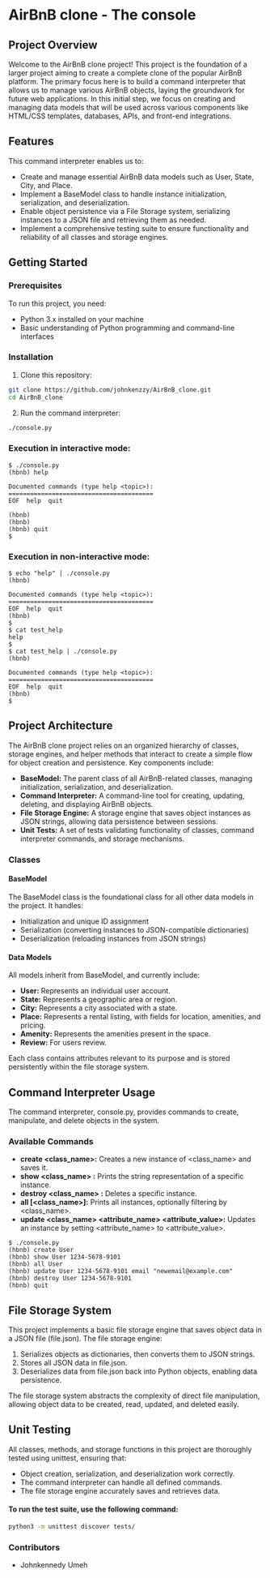 AirBnB clone - The console
==========================

## Project Overview

Welcome to the AirBnB clone project! This project is the foundation of a larger project aiming to create a complete clone of the popular AirBnB platform. The primary focus here is to build a command interpreter that allows us to manage various AirBnB objects, laying the groundwork for future web applications. In this initial step, we focus on creating and managing data models that will be used across various components like HTML/CSS templates, databases, APIs, and front-end integrations.


## Features

This command interpreter enables us to:

* Create and manage essential AirBnB data models such as User, State, City, and Place.
* Implement a BaseModel class to handle instance initialization, serialization, and deserialization.
* Enable object persistence via a File Storage system, serializing instances to a JSON file and retrieving them as needed.
* Implement a comprehensive testing suite to ensure functionality and reliability of all classes and storage engines.


## Getting Started

### Prerequisites

To run this project, you need:

* Python 3.x installed on your machine
* Basic understanding of Python programming and command-line interfaces

### Installation

1. Clone this repository:

```bash
git clone https://github.com/johnkenzzy/AirBnB_clone.git
cd AirBnB_clone
```

2. Run the command interpreter:

```bash
./console.py
```

### Execution in interactive mode:

```shell
$ ./console.py
(hbnb) help

Documented commands (type help <topic>):
========================================
EOF  help  quit

(hbnb) 
(hbnb) 
(hbnb) quit
$
```

### Execution in non-interactive mode:

```shell
$ echo "help" | ./console.py
(hbnb)

Documented commands (type help <topic>):
========================================
EOF  help  quit
(hbnb) 
$
$ cat test_help
help
$
$ cat test_help | ./console.py
(hbnb)

Documented commands (type help <topic>):
========================================
EOF  help  quit
(hbnb) 
$
```

## Project Architecture

The AirBnB clone project relies on an organized hierarchy of classes, storage engines, and helper methods that interact to create a simple flow for object creation and persistence. Key components include:

- **BaseModel:** The parent class of all AirBnB-related classes, managing initialization, serialization, and deserialization.
- **Command Interpreter:** A command-line tool for creating, updating, deleting, and displaying AirBnB objects.
- **File Storage Engine:** A storage engine that saves object instances as JSON strings, allowing data persistence between sessions.
- **Unit Tests:** A set of tests validating functionality of classes, command interpreter commands, and storage mechanisms.

### Classes

#### BaseModel
The BaseModel class is the foundational class for all other data models in the project. It handles:

* Initialization and unique ID assignment
* Serialization (converting instances to JSON-compatible dictionaries)
* Deserialization (reloading instances from JSON strings)

#### Data Models
All models inherit from BaseModel, and currently include:

- **User:** Represents an individual user account.
- **State:** Represents a geographic area or region.
- **City:** Represents a city associated with a state.
- **Place:** Represents a rental listing, with fields for location, amenities, and pricing.
- **Amenity:** Represents the amenities present in the space.
- **Review:** For users review.

Each class contains attributes relevant to its purpose and is stored persistently within the file storage system.


## Command Interpreter Usage

The command interpreter, console.py, provides commands to create, manipulate, and delete objects in the system.

### Available Commands

- **create <class_name>:** Creates a new instance of <class_name> and saves it.
- **show <class_name> <id>:** Prints the string representation of a specific instance.
- **destroy <class_name> <id>:** Deletes a specific instance.
- **all [<class_name>]:** Prints all instances, optionally filtering by <class_name>.
- **update <class_name> <id> <attribute_name> <attribute_value>:** Updates an instance by setting <attribute_name> to <attribute_value>.


```shell
$ ./console.py
(hbnb) create User
(hbnb) show User 1234-5678-9101
(hbnb) all User
(hbnb) update User 1234-5678-9101 email "newemail@example.com"
(hbnb) destroy User 1234-5678-9101
(hbnb) quit
```

## File Storage System

This project implements a basic file storage engine that saves object data in a JSON file (file.json). The file storage engine:

1. Serializes objects as dictionaries, then converts them to JSON strings.
2. Stores all JSON data in file.json.
3. Deserializes data from file.json back into Python objects, enabling data persistence.

The file storage system abstracts the complexity of direct file manipulation, allowing object data to be created, read, updated, and deleted easily.

## Unit Testing

All classes, methods, and storage functions in this project are thoroughly tested using unittest, ensuring that:

* Object creation, serialization, and deserialization work correctly.
* The command interpreter can handle all defined commands.
* The file storage engine accurately saves and retrieves data.

#### To run the test suite, use the following command:

```bash
python3 -m unittest discover tests/
```


### Contributors

* Johnkennedy Umeh

